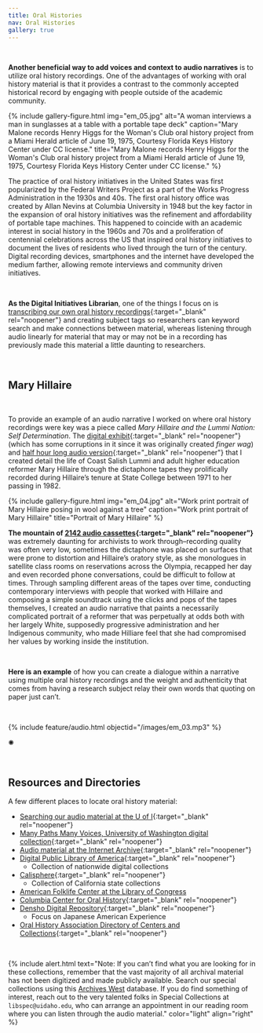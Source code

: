 ```yaml
---
title: Oral Histories
nav: Oral Histories
gallery: true
---
```


<br>

**Another beneficial way to add voices and context to audio narratives** is to utilize oral history recordings. One of the advantages of working with oral history material is that it provides a contrast to the commonly accepted historical record by engaging with people outside of the academic community.

{% include gallery-figure.html img="em_05.jpg" alt="A woman interviews a man in sunglasses at a table with a portable tape deck" caption="Mary Malone records Henry Higgs for the Woman's Club oral history project from a Miami Herald article of June 19, 1975, Courtesy Florida Keys History Center under CC license." title="Mary Malone records Henry Higgs for the Woman's Club oral history project from a Miami Herald article of June 19, 1975, Courtesy Florida Keys History Center under CC license." %}

The practice of oral history initiatives in the United States was first popularized by the Federal Writers Project as a part of the Works Progress Administration in the 1930s and 40s. The first oral history office was created by Allan Nevins at Columbia University in 1948 but the key factor in the expansion of oral history initiatives was the refinement and affordability of portable tape machines. This happened to coincide with an academic interest in social history in the 1960s and 70s and a proliferation of centennial celebrations across the US that inspired oral history initiatives to document the lives of residents who lived through the turn of the century. Digital recording devices, smartphones and the internet have developed the medium farther, allowing remote interviews and community driven initiatives.

<br>

**As the Digital Initiatives Librarian**, one of the things I focus on is [transcribing our own oral history recordings](https://uidaholib.github.io/digital-collections-docs/content/transcription/00-intro.html){:target="_blank" rel="noopener"} and creating subject tags so researchers can keyword search and make connections between material, whereas listening through audio linearly for material that may or may not be in a recording has previously made this material a little daunting to researchers. 

<br>

## Mary Hillaire

<br>

To provide an example of an audio narrative I worked on where oral history recordings were key was a piece called *Mary Hillaire and the Lummi Nation: Self Determination*. The [digital exhibit](https://collections.evergreen.edu/s/selfdetermination/page/Introduction){:target="_blank" rel="noopener"} (which has some corruptions in it since it was originally created *finger wag*) and [half hour long audio version](https://100tacks.bandcamp.com/album/mary-hillaire-and-the-lummi-nation-self-determination){:target="_blank" rel="noopener"} that I created detail the life of Coast Salish Lummi and adult higher education reformer Mary Hillaire through the dictaphone tapes they prolifically recorded during Hillaire’s tenure  at State College between 1971 to her passing in 1982. 

{% include gallery-figure.html img="em_04.jpg" alt="Work print portrait of Mary Hillaire posing in wool against a tree" caption="Work print portrait of Mary Hillaire" title="Portrait of Mary Hillaire" %}

**The mountain of [2142 audio cassettes](https://archiveswest.orbiscascade.org/ark:80444/xv44659){:target="_blank" rel="noopener"}** was extremely daunting for archivists to work through–recording quality was often very low, sometimes the dictaphone was placed on surfaces that were prone to distortion and Hillaire’s oratory style, as she monologues in satellite class rooms on reservations across the Olympia, recapped her day and even recorded phone conversations, could be difficult to follow at times. Through sampling different areas of the tapes over time, conducting contemporary interviews with people that worked with Hillaire and composing a simple soundtrack using the clicks and pops of the tapes themselves, I created an audio narrative that paints a necessarily complicated portrait of a reformer that was perpetually at odds both with her largely White, supposedly progressive administration and her Indigenous community, who made Hilliare feel that she had compromised her values by working inside the institution.

<br>

**Here is an example** of how you can create a dialogue within a narrative using multiple oral history recordings and the weight and authenticity that comes from having a research subject relay their own words that quoting on paper just can’t.  

<br>

{% include feature/audio.html objectid="/images/em_03.mp3" %}

<div class="symbol-container">
    <p class="symbol">&#10042;</p>
</div>

<br>

## Resources and Directories

A few different places to locate oral history material:

- [Searching our audio material at the U of I](https://digital.lib.uidaho.edu/search?Format=audio%2Fmp3){:target="_blank" rel="noopener"}
- [Many Paths Many Voices, University of Washington digital collection](https://content.lib.washington.edu/ohcweb/index.html){:target="_blank" rel="noopener"}
- [Audio material at the Internet Archive](https://archive.org/details/audio){:target="_blank" rel="noopener"}
- [Digital Public Library of America](https://dp.la/search?type=%22sound%22){:target="_blank" rel="noopener"}
    - Collection of nationwide digital collections
- [Calisphere](https://calisphere.org/search/?q=){:target="_blank" rel="noopener"}
    - Collection of California state collections
- [American Folklife Center at the Library of Congress](https://www.loc.gov/research-centers/american-folklife-center/collections/digital-collections/)
- [Columbia Center for Oral History](https://www.ccohr.incite.columbia.edu/){:target="_blank" rel="noopener"}
- [Densho Digital Repository](https://densho.org/collections/){:target="_blank" rel="noopener"}
    - Focus on Japanese American Experience
- [Oral History Association Directory of Centers and Collections](https://oralhistory.org/centers-and-collections/){:target="_blank" rel="noopener"}

<br>

 {% include alert.html text="Note: If you can’t find what you are looking for in these collections, remember that the vast majority of all archival material has not been digitized and made publicly available. Search our special collections using this [Archives West](https://archiveswest.orbiscascade.org/search.php?r=idu&q=) database. If you do find something of interest, reach out to the very talented folks in Special Collections at `libspec@uidaho.edu`, who can arrange an appointment in our reading room where you can listen through the audio material." color="light" align="right" %}

<br>